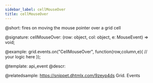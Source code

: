 ```yaml
---
sidebar_label: cellMouseOver
title: cellMouseOver
---          
```


@short: fires on moving the mouse pointer over a grid cell

@signature: cellMouseOver: (row: object, col: object, e: MouseEvent) => void;

<!-- @params:
- row			object		an object with a row configuration
- column		object		an object with a column configuration
- e				Event		a native event object -->


@example:
grid.events.on("CellMouseOver", function(row,column,e){
    // your logic here
});


@template: api_event
@descr:

@relatedsample:
https://snippet.dhtmlx.com/9zeyp4ds	Grid. Events

